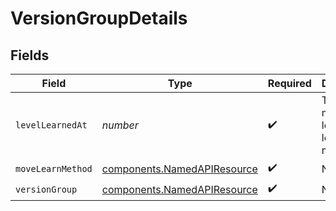 # VersionGroupDetails


## Fields

| Field                                                                      | Type                                                                       | Required                                                                   | Description                                                                | Example                                                                    |
| -------------------------------------------------------------------------- | -------------------------------------------------------------------------- | -------------------------------------------------------------------------- | -------------------------------------------------------------------------- | -------------------------------------------------------------------------- |
| `levelLearnedAt`                                                           | *number*                                                                   | :heavy_check_mark:                                                         | The minimum level to learn the move                                        | 0                                                                          |
| `moveLearnMethod`                                                          | [components.NamedAPIResource](../../models/components/namedapiresource.md) | :heavy_check_mark:                                                         | N/A                                                                        |                                                                            |
| `versionGroup`                                                             | [components.NamedAPIResource](../../models/components/namedapiresource.md) | :heavy_check_mark:                                                         | N/A                                                                        |                                                                            |